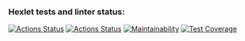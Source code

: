 ### Hexlet tests and linter status:
[![Actions Status](https://github.com/tim17d/java-project-71/actions/workflows/hexlet-check.yml/badge.svg)](https://github.com/tim17d/java-project-71/actions)
[![Actions Status](https://github.com/tim17d/java-project-71/actions/workflows/project-workflow.yml/badge.svg)](https://github.com/tim17d/java-project-71/actions)
[![Maintainability](https://api.codeclimate.com/v1/badges/4005218c212a5125d608/maintainability)](https://codeclimate.com/github/tim17d/java-project-71/maintainability)
[![Test Coverage](https://api.codeclimate.com/v1/badges/4005218c212a5125d608/test_coverage)](https://codeclimate.com/github/tim17d/java-project-71/test_coverage)
